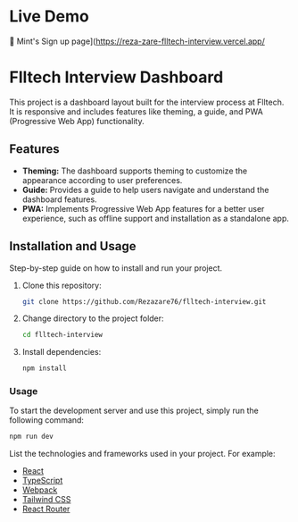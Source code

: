 # Live Demo

🔗 Mint's Sign up page](https://reza-zare-flltech-interview.vercel.app/


# Flltech Interview Dashboard

This project is a dashboard layout built for the interview process at Flltech. It is responsive and includes features like theming, a guide, and PWA (Progressive Web App) functionality.

## Features

- **Theming:** The dashboard supports theming to customize the appearance according to user preferences.
- **Guide:** Provides a guide to help users navigate and understand the dashboard features.
- **PWA:** Implements Progressive Web App features for a better user experience, such as offline support and installation as a standalone app.

## Installation and Usage

Step-by-step guide on how to install and run your project.

1. Clone this repository:

   ```bash
   git clone https://github.com/Rezazare76/flltech-interview.git
   ```

2. Change directory to the project folder:

   ```bash
   cd flltech-interview
   ```

3. Install dependencies:

   ```bash
   npm install
   ```

### Usage

To start the development server and use this project, simply run the following command:

```bash
npm run dev
```

List the technologies and frameworks used in your project. For example:

- [React](https://reactjs.org/)
- [TypeScript](https://www.typescriptlang.org/)
- [Webpack](https://webpack.js.org/)
- [Tailwind CSS](https://tailwindcss.com/)
- [React Router](https://reactrouter.com/)
